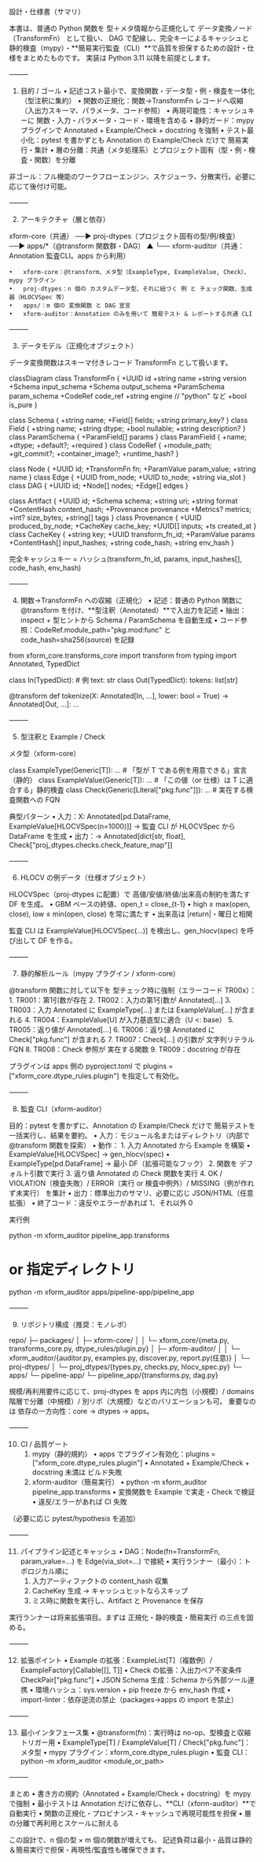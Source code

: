 設計・仕様書（サマリ）

本書は、普通の Python 関数を 型＋メタ情報から正規化して データ変換ノード（TransformFn） として扱い、
DAG で配線し、完全キーによるキャッシュと 静的検査（mypy）・**簡易実行監査（CLI）**で品質を担保するための設計・仕様をまとめたものです。
実装は Python 3.11 以降を前提とします。

⸻

1. 目的 / ゴール
	•	記述コスト最小で、変換関数・データ型・例・検査を一体化（型注釈に集約）
	•	関数の正規化：関数→TransformFn レコードへ収縮（入出力スキーマ、パラメータ、コード参照）
	•	再現可能性：キャッシュキーに 関数・入力・パラメータ・コード・環境を含める
	•	静的ガード：mypy プラグインで Annotated + Example/Check + docstring を強制
	•	テスト最小化：pytest を書かずとも Annotation の Example/Check だけで 簡易実行・集計
	•	層の分離：共通（メタ処理系）とプロジェクト固有（型・例・検査・関数）を分離

非ゴール：フル機能のワークフローエンジン、スケジューラ、分散実行。必要に応じて後付け可能。

⸻

2. アーキテクチャ（層と依存）

xform-core（共通） ──▶ proj-dtypes（プロジェクト固有の型/例/検査） ──▶ apps/*（@transform 関数群・DAG）
                         ▲
                         └── xform-auditor（共通：Annotation 監査CLI。apps から利用）

	•	xform-core：@transform、メタ型（ExampleType, ExampleValue, Check）、mypy プラグイン
	•	proj-dtypes：n 個の カスタムデータ型、それに紐づく 例 と チェック関数、生成器（HLOCVSpec 等）
	•	apps/：m 個の 変換関数 と DAG 宣言
	•	xform-auditor：Annotation のみを用いて 簡易テスト & レポートする共通 CLI

⸻

3. データモデル（正規化オブジェクト）

データ変換関数はスキーマ付きレコード TransformFn として扱います。

classDiagram
class TransformFn {
  +UUID id
  +string name
  +string version
  +Schema input_schema
  +Schema output_schema
  +ParamSchema param_schema
  +CodeRef code_ref
  +string engine   // "python" など
  +bool is_pure
}

class Schema { +string name; +Field[] fields; +string primary_key? }
class Field { +string name; +string dtype; +bool nullable; +string description? }
class ParamSchema { +ParamField[] params }
class ParamField { +name; +dtype; +default?; +required }
class CodeRef { +module_path; +git_commit?; +container_image?; +runtime_hash? }

class Node { +UUID id; +TransformFn fn; +ParamValue param_value; +string name }
class Edge { +UUID from_node; +UUID to_node; +string via_slot }
class DAG  { +UUID id; +Node[] nodes; +Edge[] edges }

class Artifact {
  +UUID id; +Schema schema; +string uri; +string format
  +ContentHash content_hash; +Provenance provenance
  +Metrics? metrics; +int? size_bytes; +string[] tags
}
class Provenance { +UUID produced_by_node; +CacheKey cache_key; +UUID[] inputs; +ts created_at }
class CacheKey {
  +string key; +UUID transform_fn_id; +ParamValue params
  +ContentHash[] input_hashes; +string code_hash; +string env_hash
}

完全キャッシュキー = ハッシュ(transform_fn_id, params, input_hashes[], code_hash, env_hash)

⸻

4. 関数→TransformFn への収縮（正規化）
	•	記述：普通の Python 関数に @transform を付け、**型注釈（Annotated）**で入出力を記述
	•	抽出：inspect + 型ヒントから Schema / ParamSchema を自動生成
	•	コード参照：CodeRef.module_path="pkg.mod:func" と code_hash=sha256(source) を記録

from xform_core.transforms_core import transform
from typing import Annotated, TypedDict

class In(TypedDict):  # 例
    text: str
class Out(TypedDict):
    tokens: list[str]

@transform
def tokenize(X: Annotated[In, ...], lower: bool = True) -> Annotated[Out, ...]:
    ...


⸻

5. 型注釈と Example / Check

メタ型（xform-core）

class ExampleType(Generic[T]): ...   # 「型が T である例を用意できる」宣言（静的）
class ExampleValue(Generic[T]): ...  # 「この値（or 仕様）は T に適合する」静的検査
class Check(Generic[Literal["pkg.func"]]): ...  # 実在する検査関数への FQN

典型パターン
	•	入力：X: Annotated[pd.DataFrame, ExampleValue[HLOCVSpec(n=1000)]]
→ 監査 CLI が HLOCVSpec から DataFrame を生成
	•	出力：-> Annotated[dict[str, float], Check["proj_dtypes.checks.check_feature_map"]]

⸻

6. HLOCV の例データ（仕様オブジェクト）

HLOCVSpec（proj-dtypes に配置）で 高値/安値/終値/出来高の制約を満たす DF を生成。
	•	GBM ベースの終値、open_t = close_{t-1}
	•	high ≥ max(open, close), low ≤ min(open, close) を常に満たす
	•	出来高は |return|・曜日と相関

監査 CLI は ExampleValue[HLOCVSpec(...)] を検出し、gen_hlocv(spec) を呼び出して DF を作る。

⸻

7. 静的解析ルール（mypy プラグイン / xform-core）

@transform 関数に対して以下を 型チェック時に強制（エラーコード TR00x）：
	1.	TR001：第1引数が存在
	2.	TR002：入力の第1引数が Annotated[...]
	3.	TR003：入力 Annotated に ExampleType[...] または ExampleValue[...] が含まれる
	4.	TR004：ExampleValue[U] が入力基底型に適合（U <: base）
	5.	TR005：返り値が Annotated[...]
	6.	TR006：返り値 Annotated に Check["pkg.func"] が含まれる
	7.	TR007：Check[...] の引数が 文字列リテラル FQN
	8.	TR008：Check 参照が 実在する関数
	9.	TR009：docstring が存在

プラグインは apps 側の pyproject.toml で
plugins = ["xform_core.dtype_rules.plugin"] を指定して有効化。

⸻

8. 監査 CLI（xform-auditor）

目的：pytest を書かずに、Annotation の Example/Check だけで 簡易テストを一括実行し、結果を要約。
	•	入力：モジュール名またはディレクトリ（内部で @transform 関数を探索）
	•	動作：
	1.	入力 Annotated から Example を構築
	•	ExampleValue[HLOCVSpec] → gen_hlocv(spec)
	•	ExampleType[pd.DataFrame] → 最小 DF（拡張可能なフック）
	2.	関数を デフォルト引数で実行
	3.	返り値 Annotated の Check 関数を実行
	4.	OK / VIOLATION（検査失敗）/ ERROR（実行 or 検査中例外）/ MISSING（例が作れず未実行） を集計
	•	出力：標準出力のサマリ、必要に応じ JSON/HTML（任意拡張）
	•	終了コード：違反やエラーがあれば 1、それ以外 0

実行例

python -m xform_auditor pipeline_app.transforms
# or 指定ディレクトリ
python -m xform_auditor apps/pipeline-app/pipeline_app


⸻

9. リポジトリ構成（推奨：モノレポ）

repo/
├─ packages/
│  ├─ xform-core/
│  │  └─ xform_core/{meta.py, transforms_core.py, dtype_rules/plugin.py}
│  ├─ xform-auditor/
│  │  └─ xform_auditor/{auditor.py, examples.py, discover.py, report.py(任意)}
│  └─ proj-dtypes/
│     └─ proj_dtypes/{types.py, checks.py, hlocv_spec.py}
└─ apps/
   └─ pipeline-app/
      └─ pipeline_app/{transforms.py, dag.py}

規模/再利用要件に応じて、proj-dtypes を apps 内に内包（小規模）/ domains 階層で分離（中規模）/ 別リポ（大規模）などのバリエーションも可。
重要なのは 依存の一方向性：core → dtypes → apps。

⸻

10. CI / 品質ゲート
	1.	mypy（静的規約）
	•	apps でプラグイン有効化：plugins = ["xform_core.dtype_rules.plugin"]
	•	Annotated + Example/Check + docstring 未満は ビルド失敗
	2.	xform-auditor（簡易実行）
	•	python -m xform_auditor pipeline_app.transforms
	•	変換関数を Example で実走・Check で検証
	•	違反/エラーがあれば CI 失敗

（必要に応じ pytest/hypothesis を追加）

⸻

11. パイプライン記述とキャッシュ
	•	DAG：Node(fn=TransformFn, param_value=...) を Edge(via_slot=...) で接続
	•	実行ランナー（最小）：トポロジカル順に
	1.	入力アーティファクトの content_hash 収集
	2.	CacheKey 生成 → キャッシュヒットならスキップ
	3.	ミス時に関数を実行し、Artifact と Provenance を保存

実行ランナーは将来拡張項目。まずは 正規化・静的検査・簡易実行 の三点を固める。

⸻

12. 拡張ポイント
	•	Example の拡張：ExampleList[T]（複数例）/ ExampleFactory[Callable[[], T]]
	•	Check の拡張：入出力ペア不変条件 CheckPair["pkg.func"]
	•	JSON Schema 生成：Schema から外部ツール連携
	•	環境ハッシュ：sys.version + pip freeze から env_hash 作成
	•	import-linter：依存逆流の禁止（packages→apps の import を禁止）

⸻

13. 最小インタフェース集
	•	@transform(fn)：実行時は no-op、型検査と収縮トリガー用
	•	ExampleType[T] / ExampleValue[T] / Check["pkg.func"]：メタ型
	•	mypy プラグイン：xform_core.dtype_rules.plugin
	•	監査 CLI：python -m xform_auditor <module_or_path>

⸻

まとめ
	•	書き方の規約（Annotated + Example/Check + docstring）を mypy で強制
	•	最小テストは Annotation だけに依存し、**CLI（xform-auditor）**で自動実行
	•	関数の正規化・プロビナンス・キャッシュで再現可能性を担保
	•	層の分離で再利用とスケールに耐える

この設計で、n 個の型 × m 個の関数が増えても、
記述負荷は最小・品質は静的＆簡易実行で担保・再現性/監査性も確保できます。